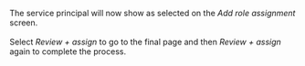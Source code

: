 The service principal will now show as selected on the *Add role assignment* screen.<br>
<br>
Select *Review + assign* to go to the final page and then *Review + assign* again to complete the process.
